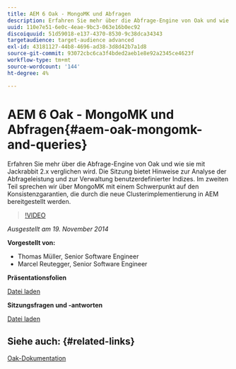 ```yaml
---
title: AEM 6 Oak - MongoMK und Abfragen
description: Erfahren Sie mehr über die Abfrage-Engine von Oak und wie sie mit Jackrabbit 2.x verglichen wird. Die Sitzung bietet Hinweise zur Analyse der Abfrageleistung und zur Verwaltung benutzerdefinierter Indizes. Im zweiten Teil sprechen wir über MongoMK mit einem Schwerpunkt auf den Konsistenzgarantien, die durch die neue Clusterimplementierung in AEM bereitgestellt werden.
uuid: 110e7e51-6e0c-4eae-9bc3-063e16b0ec92
discoiquuid: 51d59018-e137-4370-8530-9c38dca34343
targetaudience: target-audience advanced
exl-id: 43181127-44b8-4696-ad38-3d8d42b7a1d8
source-git-commit: 93072cbc6ca3f4bded2aeb1e8e92a2345ce4623f
workflow-type: tm+mt
source-wordcount: '144'
ht-degree: 4%

---
```


# AEM 6 Oak - MongoMK und Abfragen{#aem-oak-mongomk-and-queries}

Erfahren Sie mehr über die Abfrage-Engine von Oak und wie sie mit Jackrabbit 2.x verglichen wird. Die Sitzung bietet Hinweise zur Analyse der Abfrageleistung und zur Verwaltung benutzerdefinierter Indizes. Im zweiten Teil sprechen wir über MongoMK mit einem Schwerpunkt auf den Konsistenzgarantien, die durch die neue Clusterimplementierung in AEM bereitgestellt werden.

>[!VIDEO](https://video.tv.adobe.com/v/19402/?quality=9)

*Ausgestellt am 19. November 2014*

**Vorgestellt von:**

* Thomas Müller, Senior Software Engineer
* Marcel Reutegger, Senior Software Engineer

**Präsentationsfolien**

[Datei laden](assets/aem-6-oak-mongomk-and-queries.pdf)

**Sitzungsfragen und -antworten**

[Datei laden](assets/q-a-11-19-14-gem-session-oak.pdf)

## Siehe auch: {#related-links}

[Oak-Dokumentation](http://jackrabbit.apache.org/oak/docs/)

<!--
[Get back to the Overview](https://helpx.adobe.com/experience-manager/kt/eseminars/gems/aem-index.html)
-->
